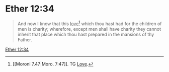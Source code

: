 # Ether 12:34

> And now I know that this <u>love</u>[^a] which thou hast had for the children of men is charity; wherefore, except men shall have charity they cannot inherit that place which thou hast prepared in the mansions of thy Father.

[Ether 12:34](https://www.churchofjesuschrist.org/study/scriptures/bofm/ether/12?lang=eng&id=p34#p34)


[^a]: [[Moroni 7.47|Moro. 7:47]]. TG [Love](https://www.churchofjesuschrist.org/study/scriptures/tg/love?lang=eng).
